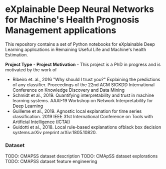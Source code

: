 # eXplainable Deep Neural Networks for Machine's Health Prognosis Management applications

This repository contains a set of Python notebooks for eXplainable Deep Learning applications in Remaining Useful Life and Machine's health Estimation.

**Project Type** - 
**Project Motivation** - This project is a PhD in progress and is motivated by the work of 
* Ribeiro et. al., 2016 "Why should I trust you?" Explaining the predictions of any classifier. Proceedings of the 22nd ACM SIGKDD International Conference on Knowledge Discovery and Data Mining
* Schmidt et al., 2019. Quantifying interpretability and trust in machine learning systems. AAAI-19 Workshop on Network Interpretability for Deep Learning
* Guilleme et al., 2019. Agnostic local explanation for time series classification. 2019 IEEE 31st International Conference on Tools with Artificial Intelligence (ICTAI)
* Guidotti et al., 2018. Local rule-based explanations ofblack box decision systems.arXiv preprint arXiv:1805.10820.


### Dataset
TODO: CMAPSS dataset description
TODO: CMApSS dataset explorations
TODO: CMAPSS dataset feature engineering

